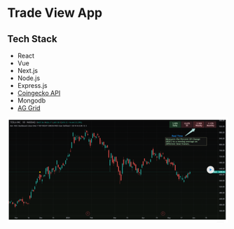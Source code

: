 # Trade View App

## Tech Stack
- React
- Vue
- Next.js
- Node.js
- Express.js
- [Coingecko API](https://www.coingecko.com/en/api)
- Mongodb
- [AG Grid](https://www.ag-grid.com/)

<p>
  <img src="capture.png" />
</p>

